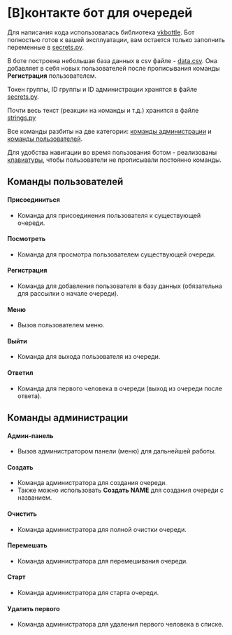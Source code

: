 # [В]контакте бот для очередей

Для написания кода использовалась библиотека [vkbottle](https://github.com/vkbottle/vkbottle).
Бот полностью готов к вашей эксплуатации, вам остается только заполнить переменные в [secrets.py](https://github.com/neluckoff/vk_queue_bot/blob/master/values/secrets.py).

В боте построена небольшая база данных в csv файле - [data.csv](https://github.com/neluckoff/vk_queue_bot/blob/master/data.csv).
Она добавляет в себя новых пользователей после прописывания команды **Регистрация** пользователем.

Токен группы, ID группы и ID администрации хранятся в файле [secrets.py](https://github.com/neluckoff/vk_queue_bot/blob/master/values/secrets.py).

Почти весь текст (реакции на команды и т.д.) хранится в файле [strings.py](https://github.com/neluckoff/vk_queue_bot/blob/master/values/strings.py)

Все команды разбиты на две категории: [команды администрации](https://github.com/neluckoff/vk_queue_bot/blob/master/commands/admin_commands.py) и [команды пользователей](https://github.com/neluckoff/vk_queue_bot/blob/master/commands/user_commands.py).

Для удобства навигации во время пользования ботом - реализованы [клавиатуры](https://github.com/neluckoff/vk_queue_bot/blob/master/values/keyboards.py), чтобы пользователи не прописывали постоянно команды.

## Команды пользователей

#### Присоединиться
- Команда для присоединения пользователя к существующей очереди.

#### Посмотреть
- Команда для просмотра пользователем существующей очереди.

#### Регистрация
- Команда для добавления пользователя в базу данных (обязательна для рассылки о начале очереди).

#### Меню
- Вызов пользователем меню.

#### Выйти
- Команда для выхода пользователя из очереди.

#### Ответил
- Команда для первого человека в очереди (выход из очереди после ответа).

## Команды администрации
#### Админ-панель
- Вызов администратором панели (меню) для дальнейшей работы.

#### Создать
- Команда администратора для создания очереди.
- Также можно использовать **Создать NAME** для создания очереди с названием.

#### Очистить
- Команда администратора для полной очистки очереди.

#### Перемешать
- Команда администратора для перемешивания очереди.

#### Старт
- Команда администратора для старта очереди.

#### Удалить первого
- Команда администратора для удаления первого человека в списке.
